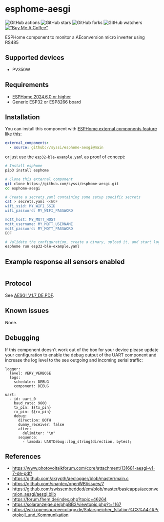 # esphome-aesgi

![GitHub actions](https://github.com/syssi/esphome-aesgi/actions/workflows/ci.yaml/badge.svg)
![GitHub stars](https://img.shields.io/github/stars/syssi/esphome-aesgi)
![GitHub forks](https://img.shields.io/github/forks/syssi/esphome-aesgi)
![GitHub watchers](https://img.shields.io/github/watchers/syssi/esphome-aesgi)
[!["Buy Me A Coffee"](https://img.shields.io/badge/buy%20me%20a%20coffee-donate-yellow.svg)](https://www.buymeacoffee.com/syssi)

ESPHome component to monitor a AEconversion micro inverter using RS485

## Supported devices

* PV350W

## Requirements

* [ESPHome 2024.6.0 or higher](https://github.com/esphome/esphome/releases)
* Generic ESP32 or ESP8266 board

## Installation

You can install this component with [ESPHome external components feature](https://esphome.io/components/external_components.html) like this:
```yaml
external_components:
  - source: github://syssi/esphome-aesgi@main
```

or just use the `esp32-ble-example.yaml` as proof of concept:

```bash
# Install esphome
pip3 install esphome

# Clone this external component
git clone https://github.com/syssi/esphome-aesgi.git
cd esphome-aesgi

# Create a secrets.yaml containing some setup specific secrets
cat > secrets.yaml <<EOF
wifi_ssid: MY_WIFI_SSID
wifi_password: MY_WIFI_PASSWORD

mqtt_host: MY_MQTT_HOST
mqtt_username: MY_MQTT_USERNAME
mqtt_password: MY_MQTT_PASSWORD
EOF

# Validate the configuration, create a binary, upload it, and start logs
esphome run esp32-ble-example.yaml

```

## Example response all sensors enabled

```
```

## Protocol

See [AESGI_V1.7_DE.PDF](https://www.photovoltaikforum.com/core/attachment/131681-aesgi-v1-7-de-pdf/).

## Known issues

None.

## Debugging

If this component doesn't work out of the box for your device please update your configuration to enable the debug output of the UART component and increase the log level to the see outgoing and incoming serial traffic:

```
logger:
  level: VERY_VERBOSE
  logs:
    scheduler: DEBUG
    component: DEBUG

uart:
  - id: uart_0
    baud_rate: 9600
    tx_pin: ${tx_pin}
    rx_pin: ${rx_pin}
    debug:
      direction: BOTH
      dummy_receiver: false
      after:
        delimiter: "\n"
      sequence:
        - lambda: UARTDebug::log_string(direction, bytes);
```

## References

* https://www.photovoltaikforum.com/core/attachment/131681-aesgi-v1-7-de-pdf/
* https://github.com/akrypth/aeclogger/blob/master/main.c
* https://github.com/snaptec/openWB/issues/7
* https://github.com/swissembedded/em/blob/master/basicapps/aeconversion_aesgi/aesgi.blib
* https://forum.fhem.de/index.php?topic=46264
* https://solaranzeige.de/phpBB3/viewtopic.php?t=1167
* https://wiki.opensourceecology.de/Solarspeicher_(station%C3%A4r)#Protokoll_und_Kommunikation
